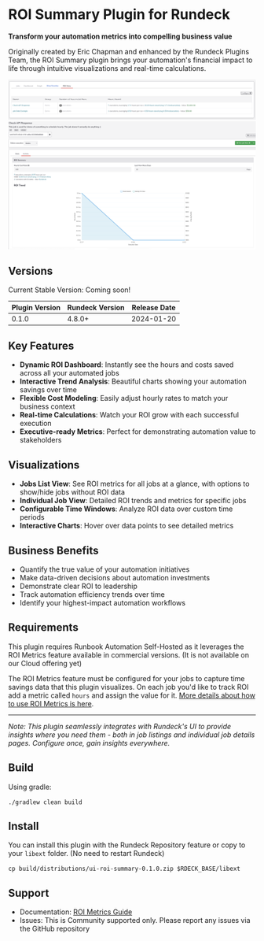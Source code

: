# ROI Summary Plugin for Rundeck

**Transform your automation metrics into compelling business value**

Originally created by Eric Chapman and enhanced by the Rundeck Plugins Team, the ROI Summary plugin brings your automation's financial impact to life through intuitive visualizations and real-time calculations.

<p align="center">
  <img src="docs/roi-summary.png" alt="ROI Summary screen shot">
  <img src="docs/roi-job.png" alt="ROI Job Details">
</p>

## Versions

Current Stable Version: Coming soon!

| Plugin Version | Rundeck Version | Release Date |
|---------------|-----------------|--------------|
| 0.1.0         | 4.8.0+         | 2024-01-20   |


## Key Features

- **Dynamic ROI Dashboard**: Instantly see the hours and costs saved across all your automated jobs
- **Interactive Trend Analysis**: Beautiful charts showing your automation savings over time
- **Flexible Cost Modeling**: Easily adjust hourly rates to match your business context
- **Real-time Calculations**: Watch your ROI grow with each successful execution
- **Executive-ready Metrics**: Perfect for demonstrating automation value to stakeholders

## Visualizations
- **Jobs List View**: See ROI metrics for all jobs at a glance, with options to show/hide jobs without ROI data
- **Individual Job View**: Detailed ROI trends and metrics for specific jobs
- **Configurable Time Windows**: Analyze ROI data over custom time periods
- **Interactive Charts**: Hover over data points to see detailed metrics

## Business Benefits

- Quantify the true value of your automation initiatives
- Make data-driven decisions about automation investments
- Demonstrate clear ROI to leadership
- Track automation efficiency trends over time
- Identify your highest-impact automation workflows

## Requirements

This plugin requires Runbook Automation Self-Hosted as it leverages the ROI Metrics feature available in commercial versions.  (It is not available on our Cloud offering yet) 

The ROI Metrics feature must be configured for your jobs to capture time savings data that this plugin visualizes.  On each job you'd like to track ROI add a metric called `hours` and assign the value for it.  [More details about how to use ROI Metrics is here](https://docs.rundeck.com/docs/learning/howto/use-roi-metrics.html).

---

*Note: This plugin seamlessly integrates with Rundeck's UI to provide insights where you need them - both in job listings and individual job details pages. Configure once, gain insights everywhere.*

## Build

Using gradle:
```
./gradlew clean build
```

## Install

You can install this plugin with the Rundeck Repository feature or copy to your `libext` folder.  (No need to restart Rundeck)

```
cp build/distributions/ui-roi-summary-0.1.0.zip $RDECK_BASE/libext
```

## Support
- Documentation: [ROI Metrics Guide](https://docs.rundeck.com/docs/learning/howto/use-roi-metrics.html)
- Issues: This is Community supported only.  Please report any issues via the GitHub repository